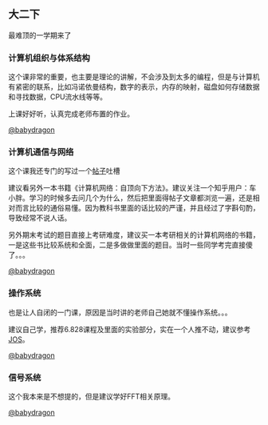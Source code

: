 ## 大二下

最难顶的一学期来了

### 计算机组织与体系结构

这个课非常的重要，也主要是理论的讲解，不会涉及到太多的编程，但是与计算机有紧密的联系，比如冯诺依曼结构，数字的表示，内存的映射，磁盘如何存储数据和寻找数据，CPU流水线等等。

上课好好听，认真完成老师布置的作业。

[@babydragon](<https://github.com/baolintian>)

### 计算机通信与网络

这个课我还专门的写过一个[帖子](https://www.zhihu.com/question/19718686/answer/429953467)吐槽

建议看另外一本书籍《计算机网络：自顶向下方法》。建议关注一个知乎用户：车小胖。学习的时候多去问几个为什么，然后把里面得帖子文章都浏览一遍，还是相对而言比较的通俗易懂。因为教科书里面的话比较的严谨，并且经过了字斟句酌，导致经常不说人话。

另外期末考试的题目直接上考研难度，建议买一本考研相关的计算机网络的书籍，一是这些书比较系统和全面，二是多做做里面的题目。当时一些同学考完直接傻了。。。

[@babydragon](<https://github.com/baolintian>)

### 操作系统

也是让人自闭的一门课，原因是当时讲的老师自己她就不懂操作系统。。。

建议自己学，推荐6.828课程及里面的实验部分，实在一个人推不动，建议参考[JOS](<https://github.com/husixu1/HUST-Homeworks/tree/master/JOS>)。

[@babydragon](<https://github.com/baolintian>)

### 信号系统

这个我本来是不想提的，但是建议学好FFT相关原理。

[@babydragon](<https://github.com/baolintian>)